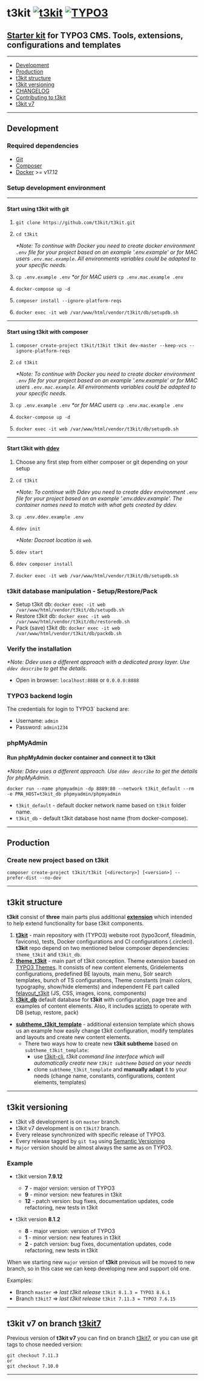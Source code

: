 # t3kit [![t3kit](https://img.shields.io/badge/t3kit-8.9.0.alpha-blue.svg?style=flat-square)](https://github.com/t3kit/t3kit) [![TYPO3](https://img.shields.io/badge/TYPO3-9.5.3-orange.svg?style=flat-square)](https://typo3.org/)

## [Starter kit](http://t3kit.com/) for TYPO3 CMS. Tools, extensions, configurations and templates

***

* [Development](#development)
* [Production](#production)
* [t3kit structure](#t3kit-structure)
* [t3kit versioning](#t3kit-versioning)
* [CHANGELOG](https://github.com/t3kit/t3kit/blob/master/CHANGELOG.md)
* [Contributing to t3kit](https://github.com/t3kit/t3kit/blob/master/CONTRIBUTING.md)
* [t3kit v7](#t3kit-v7-on-branch-t3kit7)

***

## Development

### Required dependencies

* [Git](https://git-scm.com/)
* [Composer](https://getcomposer.org/)
* [Docker](https://docker.com/) >= v17.12

### Setup development environment

***

#### Start using t3kit with **git**

1. `git clone https://github.com/t3kit/t3kit.git`

2. `cd t3kit`

   _*Note: To continue with Docker you need to create docker environment `.env` file for your project based on an example '.env.example' or for MAC users `.env.mac.example`. All environments variables could be adapted to your specific needs._

3. `cp .env.example .env`  _*or for MAC users_ `cp .env.mac.example .env`

4. `docker-compose up -d`

5. `composer install --ignore-platform-reqs`

6. `docker exec -it web /var/www/html/vendor/t3kit/db/setupdb.sh`

***

#### Start using t3kit with **composer**

1. `composer create-project t3kit/t3kit t3kit dev-master --keep-vcs --ignore-platform-reqs`

2. `cd t3kit`

   _*Note: To continue with Docker you need to create docker environment `.env` file for your project based on an example '.env.example' or for MAC users `.env.mac.example`. All environments variables could be adapted to your specific needs._

3. `cp .env.example .env`  _*or for MAC users_ `cp .env.mac.example .env`

4. `docker-compose up -d`

5. `docker exec -it web /var/www/html/vendor/t3kit/db/setupdb.sh`

***

#### Start t3kit with **[ddev](https://github.com/drud/ddev/releases)**

1. Choose any first step from either composer or git depending on your setup

2. `cd t3kit`

   _*Note: To continue with Ddev you need to create ddev environment `.env` file for your project based on an example '.env.ddev.example'. The container names need to match with what gets created by ddev._

3. `cp .env.ddev.example .env`

4. `ddev init`

   _*Note: Docroot location is `web`._

5. `ddev start`

6. `ddev composer install`

7. `docker exec -it web /var/www/html/vendor/t3kit/db/setupdb.sh`
   
### t3kit database manipulation - Setup/Restore/Pack

* Setup t3kit db: `docker exec -it web /var/www/html/vendor/t3kit/db/setupdb.sh`
* Restore t3kit db: `docker exec -it web /var/www/html/vendor/t3kit/db/restoredb.sh`
* Pack (save) t3kit db: `docker exec -it web /var/www/html/vendor/t3kit/db/packdb.sh`

### Verify the installation

_*Note: Ddev uses a different approach with a dedicated proxy layer. Use `ddev describe` to get the details._
* Open in browser: `localhost:8888` or `0.0.0.0:8888`

### TYPO3 backend login

The credentials for login to TYPO3´ backend are:

* Username: `admin`
* Password: `admin1234`

### phpMyAdmin

#### Run phpMyAdmin docker container and connect it to t3kit

_*Note: Ddev uses a different approach. Use `ddev describe` to get the details for phpMyAdmin._

```shell
docker run --name phpmyadmin -dp 8889:80 --network t3kit_default --rm -e PMA_HOST=t3kit_db phpmyadmin/phpmyadmin
```

* `t3kit_default` - default docker network name based on `t3kit` folder name.
* `t3kit_db` - default t3kit database host name (from docker-compose).

***

## Production

### Create new project based on t3kit

```shell
composer create-project t3kit/t3kit [<directory>] [<version>] --prefer-dist --no-dev
```

***

## t3kit structure

**t3kit** consist of **three** main parts plus additional [**extension**](https://github.com/t3kit/subtheme_t3kit_template) which intended to help extend functionality for base t3kit components.

1. [**t3kit**](https://github.com/t3kit/t3kit) - main repository with (TYPO3) website root (typo3conf, fileadmin, favicons), tests, Docker configurations and CI configurations (.circleci). **t3kit** repo depend on two mentioned below composer dependencies: `theme_t3kit` and `t3kit_db`.
2. [**theme_t3kit**](https://github.com/t3kit/theme_t3kit) - main part of t3kit conception. Theme extension based on [TYPO3 Themes](http://www.typo3-themes.org/). It consists of new content elements, Gridelements configurations, predefined BE layouts, main menu, Solr search templates, bunch of TS configurations, Theme constants (main colors, typography, show/hide elements) and independent FE part called [felayout_t3kit](https://github.com/t3kit/theme_t3kit/tree/master/felayout_t3kit) (JS, CSS, images, icons, components)
3. [**t3kit_db**](https://github.com/t3kit/t3kit_db) default database for **t3kit** with configuration, page tree and examples of content elements. Also, it includes [scripts](#t3kit-database-manipulation---setuprestorepack) to operate with DB (setup, restore, pack)

* [**subtheme_t3kit_template**](https://github.com/t3kit/subtheme_t3kit_template) - additional extension template which shows us an example how easily change t3kit configuration, modify templates and layouts and create new content elements.
  * There two ways how to create new **t3kit subtheme** based on `subtheme_t3kit_template`:
    * use [t3kit-cli](https://github.com/t3kit/t3kit-cli), _t3kit command line interface which will automatically create new `t3kit subtheme` based on your needs_
    * clone `subtheme_t3kit_template` and **manually adapt** it to your needs (change name, constants, configurations, content elements, templates)

***

## t3kit versioning

* t3kit v8 development is on `master` branch.
* t3kit v7 development is on `t3kit7` branch.
* Every release synchronized with specific release of TYPO3.
* Every release tagged by `git tag` using [Semantic Versioning](http://semver.org)
* `Major` version should be almost always the same as on TYPO3.

### Example

* t3kit version **7.9.12**
  * **7** - major version: version of TYPO3
  * **9** - minor version: new features in t3kit
  * **12** - patch version: bug fixes, documentation updates, code refactoring, new tests in t3kit

* t3kit version **8.1.2**
  * **8** - major version: version of TYPO3
  * **1** - minor version: new features in t3kit
  * **2** - patch version: bug fixes, documentation updates, code refactoring, new tests in t3kit

When we starting new `major` version of **t3kit** previous will be moved to new branch, so in this case we can keep developing new and support old one.

Examples:

* Branch `master` => _last t3kit release_ `t3kit 8.1.3 = TYPO3 8.6.1`
* Branch `t3kit7` => _last t3kit release_ `t3kit 7.11.3 = TYPO3 7.6.15`

***

## t3kit v7 on branch [t3kit7](https://github.com/t3kit/t3kit/tree/t3kit7)

Previous version of **t3kit v7** you can find on branch [t3kit7](https://github.com/t3kit/t3kit/tree/t3kit7), or you can use git tags to chose needed version:

```shell
git checkout 7.11.3
or
git checkout 7.10.0
```

***

